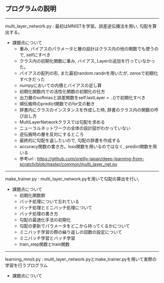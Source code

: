 ## プログラムの説明  
---
multi_layer_network.py : 最初はMNISTを学習。誤差逆伝播法を用い, 勾配を算出する。   

- 課題点について
  - 重み, バイアスのパラメータと層の設計はクラス内の他の関数でも使うので, selfにすべき  
  - クラス内の初期化関数に重み, バイアス, Layerの追加を行っていなかった。  
  - バイアスの配列の形, また最初random.randnを用いたが, zerosで初期化すべきだった  
  - numpyにおいての内積とバイアスの足し算  
  - 初期化関数内での活性化関数の初期化の仕方  
  - 出力層のsoftmaxと誤差関数をself.lastLayer = ..()で初期化すべき  
  - 順伝搬時のpredict関数でのfor文の動き  
  - 辞書内にクラスのインスタンスを作成した時, 辞書のクラス内の関数の呼び出し方  
  - MultiLayerNetworkクラスでは勾配を求める  
  - ニューラルネットワークの全体の設計図がわかっていない  
  - 逆伝搬時の層を反対にするところ  
  - 最終的に勾配を返したいので, 勾配の辞書を作成する 
  - accuracy関数の書き方。loss関数を用いるのではなく, predict関数を用いる   
  - 参考url : https://github.com/oreilly-japan/deep-learning-from-scratch/blob/master/common/multi_layer_net.py   
  
---
make_trainer.py : multi_layer_network.pyを用いて勾配の算出を行い,     

- 課題点について  
  - 初期化関数群  
  - バッチ処理について忘れている  
  - バッチ処理とミニバッチ処理について  
  - バッチ処理の書き方  
  - 勾配の最適化手法の初期化  
  - 勾配の更新でパラメータをどこから持ってくるかについて  
  - ミニバッチ学習の際の繰り返しの回数の設定について  
  - ミニバッチ学習とバッチ学習  
  - train_step関数とtrain関数  

---  
learning_mnsit.py : multi_layer_network.pyとmake_trainer.pyを用いて実際の学習を行うプログラム  

-  課題点について  
